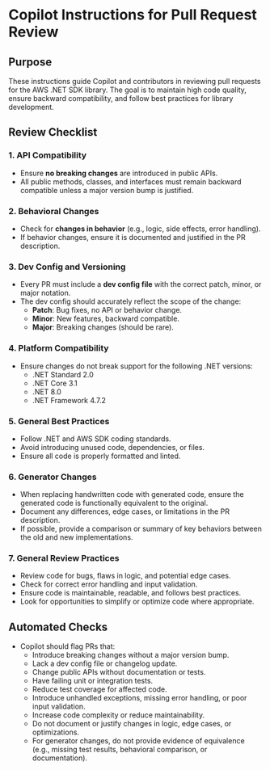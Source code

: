 # Copilot Instructions for Pull Request Review

## Purpose
These instructions guide Copilot and contributors in reviewing pull requests for the AWS .NET SDK library. The goal is to maintain high code quality, ensure backward compatibility, and follow best practices for library development.

## Review Checklist

### 1. API Compatibility
- Ensure **no breaking changes** are introduced in public APIs.
- All public methods, classes, and interfaces must remain backward compatible unless a major version bump is justified.

### 2. Behavioral Changes
- Check for **changes in behavior** (e.g., logic, side effects, error handling).
- If behavior changes, ensure it is documented and justified in the PR description.

### 3. Dev Config and Versioning
- Every PR must include a **dev config file** with the correct patch, minor, or major notation.
- The dev config should accurately reflect the scope of the change:
	- **Patch**: Bug fixes, no API or behavior change.
	- **Minor**: New features, backward compatible.
	- **Major**: Breaking changes (should be rare).

### 4. Platform Compatibility
- Ensure changes do not break support for the following .NET versions:
	- .NET Standard 2.0
	- .NET Core 3.1
	- .NET 8.0
	- .NET Framework 4.7.2

### 5. General Best Practices
- Follow .NET and AWS SDK coding standards.
- Avoid introducing unused code, dependencies, or files.
- Ensure all code is properly formatted and linted.

### 6. Generator Changes
- When replacing handwritten code with generated code, ensure the generated code is functionally equivalent to the original.
- Document any differences, edge cases, or limitations in the PR description.
- If possible, provide a comparison or summary of key behaviors between the old and new implementations.

 ### 7. General Review Practices
 - Review code for bugs, flaws in logic, and potential edge cases.
 - Check for correct error handling and input validation.
 - Ensure code is maintainable, readable, and follows best practices.
 - Look for opportunities to simplify or optimize code where appropriate.

## Automated Checks
- Copilot should flag PRs that:
 	- Introduce breaking changes without a major version bump.
 	- Lack a dev config file or changelog update.
 	- Change public APIs without documentation or tests.
 	- Have failing unit or integration tests.
 	- Reduce test coverage for affected code.
 	- Introduce unhandled exceptions, missing error handling, or poor input validation.
 	- Increase code complexity or reduce maintainability.
 	- Do not document or justify changes in logic, edge cases, or optimizations.
 	- For generator changes, do not provide evidence of equivalence (e.g., missing test results, behavioral comparison, or documentation).
    
